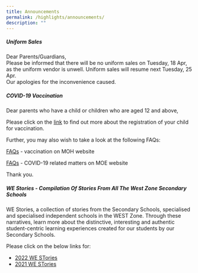 ```yaml
---
title: Announcements
permalink: /highlights/announcements/
description: ""
---
```

##### **Uniform Sales**
Dear Parents/Guardians,<br>Please be informed that there will be no uniform sales on Tuesday, 18 Apr, as the uniform vendor is unwell. Uniform  sales will resume next Tuesday, 25 Apr.
<br>Our apologies for the inconvenience caused.



##### **COVID-19 Vaccination**


Dear parents who have a child or children who are aged 12 and above,

Please click on the&nbsp;[link](https://www.facebook.com/6788957003/posts/10160860961292004/?d=n)&nbsp;to find out more about the registration of your child for vaccination.&nbsp;

Further, you may also wish to take a look at the following FAQs:  

[FAQs](https://www.vaccine.gov.sg/faq?fbclid=IwAR2TXOsoTOxmYXNc9UWHl55BEXN1jnSv0fdf5BnSWc6ahQK5sD_45V2FDWo)&nbsp;\- vaccination on MOH website

[FAQs](https://www.moe.gov.sg/faqs-covid-19-infection?fbclid=IwAR1VomcwmrpC9QxseNGbRgz2d_4SHOncHHkbPLO7ea5_8WtQqOsjuibe-GU)&nbsp;\- COVID-19 related matters on MOE website

  

Thank you.

##### **WE Stories - Compilation Of Stories From All The West Zone Secondary Schools**


WE Stories, a collection of stories from the Secondary Schools, specialised and specialised independent&nbsp;schools in the WEST Zone. Through these narratives, learn more about the distinctive, interesting and authentic student-centric learning experiences created for our students by our Secondary Schools.

  

Please click&nbsp;on the below links for:&nbsp;

*   [2022 WE STories](https://online.fliphtml5.com/obrr/qkde/#p=1)
*   [2021 WE STories](https://online.fliphtml5.com/obrr/vrmu/#p=1)